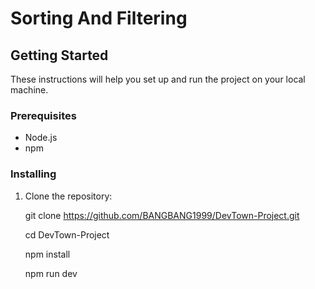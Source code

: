 # Sorting And Filtering

## Getting Started

These instructions will help you set up and run the project on your local machine.

### Prerequisites

- Node.js 
- npm

### Installing

1. Clone the repository:

   git clone https://github.com/BANGBANG1999/DevTown-Project.git
   
   cd DevTown-Project

   npm install

   npm run dev
